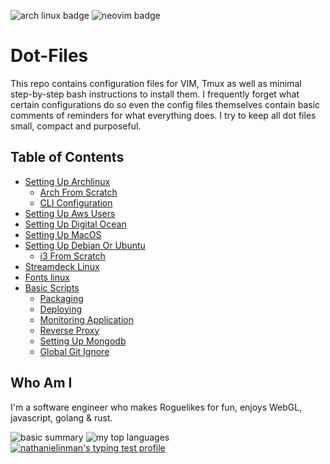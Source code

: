 ![arch linux badge](https://img.shields.io/badge/Arch_Linux-1793D1?style=for-the-badge&logo=arch-linux&logoColor=white) ![neovim badge](https://img.shields.io/badge/NeoVim-%2357A143.svg?&style=for-the-badge&logo=neovim&logoColor=white)

# Dot-Files
This repo contains configuration files for VIM, Tmux as well as minimal step-by-step bash instructions to install them. I frequently forget what certain configurations do so even the config files themselves contain basic comments of reminders for what everything does. I try to keep all dot files small, compact and purposeful.

## Table of Contents
  * [Setting Up Archlinux](https://github.com/NathanielInman/dot-files/blob/master/docs/setting-up-manjaro-or-archlinux.md#setting-up-manjaro-or-archlinux)
    * [Arch From Scratch](https://github.com/NathanielInman/dot-files/blob/master/docs/setting-up-manjaro-or-archlinux.md#arch-from-scratch)
    * [CLI Configuration](https://github.com/NathanielInman/dot-files/blob/master/docs/setting-up-manjaro-or-archlinux.md#cli-configuration)
  * [Setting Up Aws Users](https://github.com/NathanielInman/dot-files/blob/master/docs/setting-up-aws-users.md#setting-up-aws-users)
  * [Setting Up Digital Ocean](https://github.com/NathanielInman/dot-files/blob/master/docs/setting-up-digital-ocean.md#setting-up-digital-ocean)
  * [Setting Up MacOS](https://github.com/NathanielInman/dot-files/blob/master/docs/setting-up-macos.md#setting-up-macos)
  * [Setting Up Debian Or Ubuntu](https://github.com/NathanielInman/dot-files/blob/master/docs/setting-up-debian-or-ubuntu.md#setting-up-debian-or-ubuntu)
    * [i3 From Scratch](https://github.com/NathanielInman/dot-files/blob/master/docs/setting-up-debian-or-ubuntu.md#i3-from-scratch)
  * [Streamdeck Linux](https://github.com/NathanielInman/dot-files/blob/master/docs/streamdeck.md)
  * [Fonts linux](https://github.com/NathanielInman/dot-files/blob/master/docs/fonts.md)
  * [Basic Scripts](https://github.com/NathanielInman/dot-files/blob/master/docs/basic-scripts.md#basic-scripts)
    * [Packaging](https://github.com/NathanielInman/dot-files/blob/master/docs/basic-scripts.md#packaging)
    * [Deploying](https://github.com/NathanielInman/dot-files/blob/master/docs/basic-scripts.md#deploying)
    * [Monitoring Application](https://github.com/NathanielInman/dot-files/blob/master/docs/basic-scripts.md#monitoring-application)
    * [Reverse Proxy](https://github.com/NathanielInman/dot-files/blob/master/docs/basic-scripts.md#reverse-proxy)
    * [Setting Up Mongodb](https://github.com/NathanielInman/dot-files/blob/master/docs/basic-scripts.md#setting-up-mongodb)
    * [Global Git Ignore](https://github.com/NathanielInman/dot-files/blob/master/docs/basic-scripts.md#global-git-ignore)

## Who Am I

I'm a software engineer who makes Roguelikes for fun, enjoys WebGL, javascript, golang & rust.

![basic summary](https://github-profile-summary-cards.vercel.app/api/cards/profile-details?username=nathanielinman&theme=vue)
![my top languages](https://github-readme-stats.vercel.app/api/top-langs/?username=nathanielinman)
[![nathanielinman's typing test profile](https://www.keyhero.com/static//badges/1603/typing-test-481109.png)](http://keyhero.com/profile/nathanielinman/?ba)
